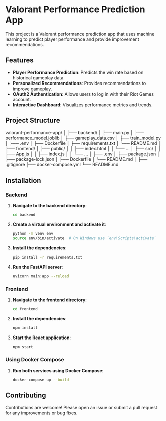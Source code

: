 # Valorant Performance Prediction App

This project is a Valorant performance prediction app that uses machine learning to predict player performance and provide improvement recommendations.

## Features

- **Player Performance Prediction**: Predicts the win rate based on historical gameplay data.
- **Personalized Recommendations**: Provides recommendations to improve gameplay.
- **OAuth2 Authentication**: Allows users to log in with their Riot Games account.
- **Interactive Dashboard**: Visualizes performance metrics and trends.

## Project Structure

valorant-performance-app/
│
├── backend/
│ ├── main.py
│ ├── performance_model.joblib
│ ├── gameplay_data.csv
│ ├── train_model.py
│ ├── .env
│ ├── Dockerfile
│ ├── requirements.txt
│ └── README.md
│
├── frontend/
│ ├── public/
│ │ ├── index.html
│ │ └── ...
│ ├── src/
│ │ ├── App.js
│ │ ├── index.js
│ │ └── ...
│ ├── .env
│ ├── package.json
│ ├── package-lock.json
│ ├── Dockerfile
│ └── README.md
│
├── .gitignore
├── docker-compose.yml
└── README.md


## Installation

### Backend

1. **Navigate to the backend directory**:

    ```bash
    cd backend
    ```

2. **Create a virtual environment and activate it**:

    ```bash
    python -m venv env
    source env/bin/activate  # On Windows use `env\Scripts\activate`
    ```

3. **Install the dependencies**:

    ```bash
    pip install -r requirements.txt
    ```

4. **Run the FastAPI server**:

    ```bash
    uvicorn main:app --reload
    ```

### Frontend

1. **Navigate to the frontend directory**:

    ```bash
    cd frontend
    ```

2. **Install the dependencies**:

    ```bash
    npm install
    ```

3. **Start the React application**:

    ```bash
    npm start
    ```

### Using Docker Compose

1. **Run both services using Docker Compose**:

    ```bash
    docker-compose up --build
    ```

## Contributing

Contributions are welcome! Please open an issue or submit a pull request for any improvements or bug fixes.
